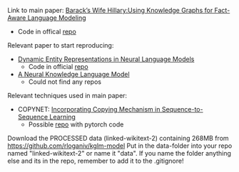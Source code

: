 Link to main paper: [Barack’s Wife Hillary:Using Knowledge Graphs for Fact-Aware Language Modeling](https://rloganiv.github.io/assets/projects/kglm.pdf)
* Code in offical [repo](https://github.com/rloganiv/kglm-model)

Relevant paper to start reproducing: 
* [Dynamic Entity Representations in Neural Language Models](https://www.aclweb.org/anthology/D17-1195.pdf) 
  * Code in official [repo](https://github.com/jiyfeng/entitynlm)
* [A Neural Knowledge Language Model](https://arxiv.org/pdf/1608.00318.pdf)
  * Could not find any repos

Relevant techniques used in main paper:
* COPYNET: [Incorporating Copying Mechanism in Sequence-to-Sequence Learning](https://www.aclweb.org/anthology/P16-1154.pdf)
  * Possible [repo](https://github.com/mjc92/CopyNet) with pytorch code 


Download the PROCESSED data (linked-wikitext-2) containing 268MB from https://github.com/rloganiv/kglm-model
Put in the data-folder into your repo named "linked-wikitext-2" or name it "data". If you name the folder anything else and its in the repo, remember to add it to the .gitignore!